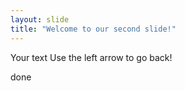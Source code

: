 ```yaml
---
layout: slide
title: "Welcome to our second slide!"
---
```

Your text
Use the left arrow to go back!

done
